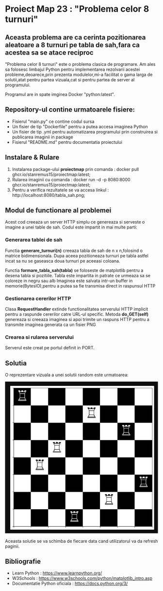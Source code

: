 # Proiect Map 23 : "Problema celor 8 turnuri"

## Aceasta problema are ca cerinta pozitionarea aleatoare a 8 turnuri pe tabla de sah,fara ca acestea sa se atace reciproc

"Problema celor 8 turnuri" este o problema clasica de programare. Am ales sa folosesc limbajul Python pentru implementarea rezolvarii
acestei probleme,deoarece,prin prezenta modulelor,mi-a facilitat o gama larga de solutii,atat pentru partea vizuala,cat si pentru partea
de server al programului.

Programul are in spate imginea Docker "python:latest".

## Repository-ul contine urmatoarele fisiere:

* Fisierul "main.py" ce contine codul sursa
* Un fisier de tip "Dockerfile" pentru a putea accesa imaginea Python
* Un fisier de tip .yml pentru automatizarea programului prin construirea si publicarea imaginii in package
* Fisierul "README.md" pentru documentatia proiectului


## Instalare & Rulare

1. Instalarea package-ului **proiectmap** prin comanda : docker pull ghcr.io/stanremus15/proiectmap:latest;
2. Rularea imaginii cu comanda : docker run -d -p 8080:8000 ghcr.io/stanremus15/proiectmap:latest;
3. Pentru a verifica rezultatele se va accesa linkul : http://localhost:8080/tabla_sah.png;

## Modul de functionare al problemei

Acest cod creeaza un server HTTP simplu ce genereaza si serveste o imagine a unei table de sah.
Codul este impartit in mai multe parti:

### Generarea tablei de sah

Functia **generare_turnuri(n)** creeaza tabla de sah de n x n,folosind o matrice bidimensionala.
Dupa aceea pozitioneaza turnuri pe tabla astfel incat sa nu se gaseasca doua turnuri pe aceeasi coloana.

Functia **formare_tabla_sah(tabla)** se foloseste de matplotlib pentru a desena tabla si pozitiile.
Tabla este impartita in patrate ce urmeaza sa se coloreze in negru sau alb
Imaginea este salvata intr-un buffer in memorie(BytesIO),pentru a putea sa fie transmisa direct in raspunsul HTTP

### Gestionarea cererilor HTTP

Clasa **RequestHandler** extinde functionalitatea serverului HTTP implicit pentru a raspunde cererilor catre URL-ul specific.
Metoda **do_GET(self)** genereaza si creeaza imaginea si apoi trimite un raspuns HTTP pentru a transmite imaginea generata ca un fisier PNG

### Crearea si rularea serverului

Serverul este creat pe portul definit in PORT.

## Solutia

O reprezentare vizuala a unei solutii random este urmatoarea:

 ![Solutie](Documentatie/screen1.jpg)

Aceasta solutie se va schimba de fiecare data cand utilizatorul va da refresh paginii.

## Bibliografie

* Learn Python : https://www.learnpython.org/
* W3Schools :  https://www.w3schools.com/python/matplotlib_intro.asp
* Documentatie Python oficiala : https://docs.python.org/3/